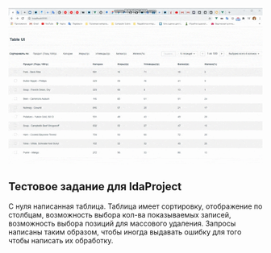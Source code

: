![](IdaProject.gif)

## Тестовое задание для IdaProject

C нуля написанная таблица. Таблица имеет сортировку, отображение по столбцам, возможность выбора кол-ва показываемых записей, возможность выбора позиций для массового удаления. Запросы написаны таким образом, чтобы иногда выдавать ошибку для того чтобы написать их обработку.


